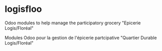 # logisfloo

Odoo modules to help manage the participatory grocery "Epicerie Logis/Floréal"

Modules Odoo pour la gestion de l'épicerie partcipative "Quartier Durable Logis/Floréal"
